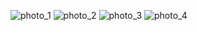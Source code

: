 ![photo_1](https://github.com/Qabylzhaparov/Android_Dev/assets/123008896/d4619e58-806a-4f38-8531-e82b9fafc7c4) ![photo_2](https://github.com/Qabylzhaparov/Android_Dev/assets/123008896/acfbdd4d-5ca3-419d-a532-509cadec67d2) ![photo_3](https://github.com/Qabylzhaparov/Android_Dev/assets/123008896/310921fc-c54d-4378-8b15-ebb178719502) ![photo_4](https://github.com/Qabylzhaparov/Android_Dev/assets/123008896/97cad734-b222-4a9c-99a5-5f0bf39dc912)
